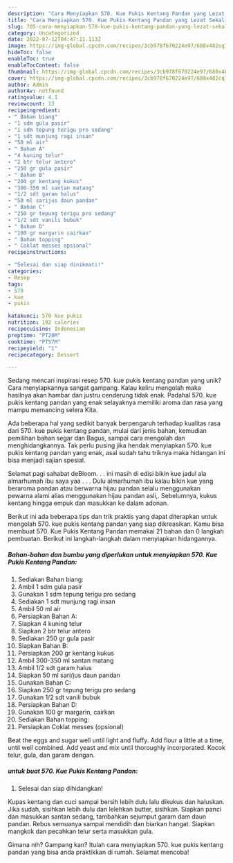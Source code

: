 ```yaml
---
description: "Cara Menyiapkan 570. Kue Pukis Kentang Pandan yang Lezat Sekali"
title: "Cara Menyiapkan 570. Kue Pukis Kentang Pandan yang Lezat Sekali"
slug: 705-cara-menyiapkan-570-kue-pukis-kentang-pandan-yang-lezat-sekali
category: Uncategorized
date: 2022-07-12T04:47:11.113Z
image: https://img-global.cpcdn.com/recipes/3cb978f670224e97/680x482cq70/570-kue-pukis-kentang-pandan-foto-resep-utama.jpg
hideToc: false
enableToc: true
enableTocContent: false
thumbnail: https://img-global.cpcdn.com/recipes/3cb978f670224e97/680x482cq70/570-kue-pukis-kentang-pandan-foto-resep-utama.jpg
cover: https://img-global.cpcdn.com/recipes/3cb978f670224e97/680x482cq70/570-kue-pukis-kentang-pandan-foto-resep-utama.jpg
author: Admin
authorAv: notfound
ratingvalue: 4.1
reviewcount: 13
recipeingredient:
- " Bahan biang"
- "1 sdm gula pasir"
- "1 sdm tepung terigu pro sedang"
- "1 sdt munjung ragi insan"
- "50 ml air"
- " Bahan A"
- "4 kuning telur"
- "2 btr telur antero"
- "250 gr gula pasir"
- " Bahan B"
- "200 gr kentang kukus"
- "300-350 ml santan matang"
- "1/2 sdt garam halus"
- "50 ml sarijus daun pandan"
- " Bahan C"
- "250 gr tepung terigu pro sedang"
- "1/2 sdt vanili bubuk"
- " Bahan D"
- "100 gr margarin cairkan"
- " Bahan topping"
- " Coklat messes opsional"
recipeinstructions:

- "Selesai dan siap dinikmati!"
categories:
- Resep
tags:
- 570
- kue
- pukis

katakunci: 570 kue pukis 
nutrition: 192 calories
recipecuisine: Indonesian
preptime: "PT20M"
cooktime: "PT57M"
recipeyield: "1"
recipecategory: Dessert

---
```





Sedang mencari inspirasi resep 570. kue pukis kentang pandan yang unik? Cara menyiapkannya sangat gampang. Kalau keliru mengolah maka hasilnya akan hambar dan justru cenderung tidak enak. Padahal 570. kue pukis kentang pandan yang enak selayaknya memiliki aroma dan rasa yang mampu memancing selera Kita.





Ada beberapa hal yang sedikit banyak berpengaruh terhadap kualitas rasa dari 570. kue pukis kentang pandan, mulai dari jenis bahan, kemudian pemilihan bahan segar dan Bagus, sampai cara mengolah dan menghidangkannya. Tak perlu pusing jika hendak menyiapkan 570. kue pukis kentang pandan yang enak,      asal sudah tahu triknya maka hidangan ini bisa menjadi sajian spesial.














Selamat pagi sahabat deBloom. . . ini masih di edisi bikin kue jadul ala almarhumah ibu saya yaa . . . Dulu almarhumah ibu kalau bikin kue yang beraroma pandan atau berwarna hijau pandan selalu menggunakan pewarna alami alias menggunakan hijau pandan asli,. Sebelumnya, kukus kentang hingga empuk dan masukkan ke dalam adonan.






Berikut ini ada beberapa tips dan trik praktis yang dapat diterapkan untuk mengolah 570. kue pukis kentang pandan yang siap dikreasikan. Kamu bisa membuat 570. Kue Pukis Kentang Pandan memakai 21 bahan dan 0 langkah pembuatan. Berikut ini langkah-langkah dalam menyiapkan hidangannya.

<!--inarticleads1-->

##### Bahan-bahan dan bumbu yang diperlukan untuk menyiapkan 570. Kue Pukis Kentang Pandan:

1. Sediakan  Bahan biang:
1. Ambil 1 sdm gula pasir
1. Gunakan 1 sdm tepung terigu pro sedang
1. Sediakan 1 sdt munjung ragi insan
1. Ambil 50 ml air
1. Persiapkan  Bahan A:
1. Siapkan 4 kuning telur
1. Siapkan 2 btr telur antero
1. Sediakan 250 gr gula pasir
1. Siapkan  Bahan B:
1. Persiapkan 200 gr kentang kukus
1. Ambil 300-350 ml santan matang
1. Ambil 1/2 sdt garam halus
1. Siapkan 50 ml sari/jus daun pandan
1. Gunakan  Bahan C:
1. Siapkan 250 gr tepung terigu pro sedang
1. Gunakan 1/2 sdt vanili bubuk
1. Persiapkan  Bahan D:
1. Gunakan 100 gr margarin, cairkan
1. Sediakan  Bahan topping:
1. Persiapkan  Coklat messes (opsional)


Beat the eggs and sugar well until light and fluffy. Add flour a little at a time, until well combined. Add yeast and mix until thoroughly incorporated. Kocok telur, gula, dan garam dengan. 

<!--inarticleads2-->

#####  untuk buat 570. Kue Pukis Kentang Pandan:


1. Selesai dan siap dihidangkan!

Kupas kentang dan cuci sampai bersih lebih dulu lalu dikukus dan haluskan. Jika sudah, sisihkan lebih dulu dan lelehkan butter, sisihkan. Siapkan panci dan masukkan santan sedang, tambahkan sejumput garam dam daun pandan. Rebus semuanya sampai mendidih dan biarkan hangat. Siapkan mangkok dan pecahkan telur serta masukkan gula. 

Gimana nih? Gampang kan? Itulah cara menyiapkan 570. kue pukis kentang pandan yang bisa anda praktikkan di rumah. Selamat mencoba!
